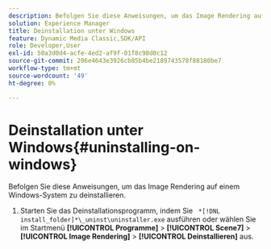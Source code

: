 ```yaml
---
description: Befolgen Sie diese Anweisungen, um das Image Rendering auf einem Windows-System zu deinstallieren.
solution: Experience Manager
title: Deinstallation unter Windows
feature: Dynamic Media Classic,SDK/API
role: Developer,User
exl-id: 50a3d0d4-acfe-4ed2-af9f-01f8c98d0c12
source-git-commit: 206e4643e3926cb85b4be2189743578f88180be7
workflow-type: tm+mt
source-wordcount: '49'
ht-degree: 0%

---
```


# Deinstallation unter Windows{#uninstalling-on-windows}

Befolgen Sie diese Anweisungen, um das Image Rendering auf einem Windows-System zu deinstallieren.

1. Starten Sie das Deinstallationsprogramm, indem Sie ` *[!DNL install_folder]*\_uninst\uninstaller.exe` ausführen oder wählen Sie im Startmenü **[!UICONTROL Programme]** > **[!UICONTROL Scene7]** > **[!UICONTROL Image Rendering]** > **[!UICONTROL Deinstallieren]** aus.
